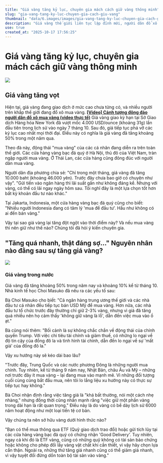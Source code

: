 ```yaml
---
title: "Giá vàng tăng kỷ lục, chuyên gia mách cách giữ vàng thông minh"
slug: "gia-vang-tang-ky-luc-chuyen-gia-cach-giu-vang"
thumbnail: "data/6.images/images/gia-vang-tang-ky-luc-chuyen-gia-cach-giu-vang.webp"
description: "Giá vàng thế giới liên tục lập đỉnh mới, người dân đổ xô mua vàng. Chuyên gia kinh tế phân tích nguyên nhân và đưa ra lời khuyên về cách sở hữu vàng an toàn và hiệu quả."
use: true
created_at: "2025-10-17 17:56:25"
---
```


# Giá vàng tăng kỷ lục, chuyên gia mách cách giữ vàng thông minh

![](/images/20251017-10203968-abema-000-5-view.webp)

## Giá vàng tăng vọt

Hiện tại, giá vàng đang giao dịch ở mức cao chưa từng có, và nhiều người trên khắp thế giới đang đổ xô mua vàng.
[**[Video] Cảnh tượng đông đảo người dân đổ xô mua vàng (video thực tế)**](https://abema.go.link/video/episode/89-71_s75_p851?adj_adgroup=17&adj_campaign=202510&adj_creative=times_yahoo_20251017_free_10203968_centertx&adj_redirect=https%3A%2F%2Fabema.tv%2Fvideo%2Fepisode%2F89-71_s75_p851%3Fpl%3D1%26resumeTime%3D49%26utm_campaign%3Dtimes_yahoo_20251017_free_10203968_centertx%26utm_medium%3Dweb%26utm_source%3Dabematimes&adj_t=1o8o1k5q&adj_tracker_limit=25000&pl=1&resumeTime=49&utm_campaign=times_yahoo_20251017_free_10203968_centertx&utm_medium=web&utm_source=abematimes)
Giá vàng giao kỳ hạn tại Sở Giao dịch Hàng hóa New York đã vượt mốc 4.000 USD/ounce (khoảng 31g) lần đầu tiên trong lịch sử vào ngày 7 tháng 10. Sau đó, giá tiếp tục phá vỡ các kỷ lục cao nhất mọi thời đại. Điều này có nghĩa là giá vàng đã tăng khoảng 50% trong một năm qua.

Theo đà này, động thái "mua vàng" của các cá nhân đang diễn ra trên toàn thế giới. Các cửa hàng vàng bạc đá quý ở Hà Nội, thủ đô của Việt Nam, tràn ngập người mua vàng. Ở Thái Lan, các cửa hàng cũng đông đúc với người dân mua vàng.

Người dân địa phương chia sẻ: "Chỉ trong một tháng, giá vàng đã tăng 10.000 baht (khoảng 46.000 yên). Trước đây chưa bao giờ có chuyện như vậy". "Gửi tiền vào ngân hàng thì lãi suất gần như không đáng kể. Nhưng với vàng, có thể có lãi ngay ngày hôm sau. Tôi nghĩ đây là một lựa chọn tốt hơn bất kỳ khoản đầu tư nào khác."

Tại Jakarta, Indonesia, một cửa hàng vàng bạc đá quý cũng cho biết: "Nhiều người Indonesia đang có tâm lý 'mua để đầu tư'. Hầu như không có ai đến bán vàng."

Vậy tại sao giá vàng lại tăng đột ngột vào thời điểm này? Và nếu mua vàng thì nên giữ như thế nào? Chúng tôi đã hỏi ý kiến chuyên gia.

<h2>"Tăng quá nhanh, thật đáng sợ..." Nguyên nhân nào đằng sau sự tăng giá vàng?</h2>

![](/images/20251017-10203968-abema-001-5-view.webp)

### Giá vàng trong nước

Giá vàng đã tăng khoảng 50% trong năm nay và khoảng 10% kể từ tháng 10. Nhà kinh tế học Choi Masuko đã nêu ra các yếu tố sau:

Bà Choi Masuko cho biết: "Cả ngân hàng trung ương thế giới và các nhà đầu tư cá nhân đều tiếp tục bán USD Mỹ để mua vàng. Hơn nữa, các nhà đầu tư tổ chức trước đây thường chỉ giữ 2-3% vàng, nhưng vì giá đã tăng quá nhiều nên họ cảm thấy 'không giữ vàng là lỗ', dẫn đến việc mua vào ồ ạt."

Bà cũng nói thêm: "Bối cảnh là sự không chắc chắn về động thái của chính quyền Trump. Với việc chi tiêu tài chính và giảm thuế, có những lo ngại về độ tin cậy của đồng đô la và tình hình tài chính, dẫn đến lo ngại về sự 'mất giá' của đồng đô la."

Vậy xu hướng này sẽ kéo dài bao lâu?

"Trước đây, Trung Quốc và các nước phương Đông là những người mua chính. Tuy nhiên, kể từ tháng 9 năm nay, Nhật Bản, châu Âu và Mỹ – những nơi trước đây ít mua vàng – lại đang mua vào mạnh mẽ. Vì những đối tượng cuối cùng cũng bắt đầu mua, nên tôi lo lắng liệu xu hướng này có thực sự tiếp tục hay không."

Bà Choi nhận định rằng việc tăng giá là "khá bất thường, nói một cách nhẹ nhàng," nhưng đồng thời cũng nhấn mạnh rằng "việc giữ một phần vàng trong dài hạn là rất quan trọng." Điều này là do vàng có bề dày lịch sử 6000 năm hoạt động như một loại tiền tệ cơ bản.

Vậy chúng ta nên sở hữu vàng dưới hình thức nào?

"Bạn có thể mua thông qua ETF (Quỹ giao dịch trao đổi) hoặc gửi tích lũy tại các cửa hàng vàng bạc đá quý có chứng nhận 'Good Delivery'. Tuy nhiên, ngay cả khi đó là ETF vàng, cũng có những quỹ không có tài sản bảo chứng hoặc không cho phép đổi lấy vàng vật chất khi cần thiết, vì vậy hãy chọn lựa cẩn thận. Ngoài ra, những thứ tăng giá nhanh cũng có thể giảm giá nhanh, vì vậy tuyệt đối đừng dồn toàn bộ tài sản vào vàng."